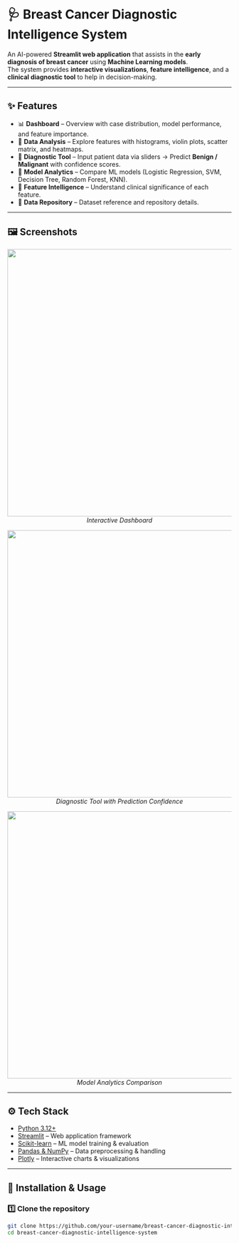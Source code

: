 # 🩺 Breast Cancer Diagnostic Intelligence System  

An AI-powered **Streamlit web application** that assists in the **early diagnosis of breast cancer** using **Machine Learning models**.  
The system provides **interactive visualizations**, **feature intelligence**, and a **clinical diagnostic tool** to help in decision-making.  

---

## ✨ Features
- 📊 **Dashboard** – Overview with case distribution, model performance, and feature importance.  
- 🔎 **Data Analysis** – Explore features with histograms, violin plots, scatter matrix, and heatmaps.  
- 🧪 **Diagnostic Tool** – Input patient data via sliders → Predict **Benign / Malignant** with confidence scores.  
- 🤖 **Model Analytics** – Compare ML models (Logistic Regression, SVM, Decision Tree, Random Forest, KNN).  
- 🧠 **Feature Intelligence** – Understand clinical significance of each feature.  
- 📂 **Data Repository** – Dataset reference and repository details.  

---

## 🖼️ Screenshots
<p align="center">
  <img src="assets/dashboard.png" width="600"/>
  <br/>
  <em>Interactive Dashboard</em>
</p>

<p align="center">
  <img src="assets/diagnostic_tool.png" width="600"/>
  <br/>
  <em>Diagnostic Tool with Prediction Confidence</em>
</p>

<p align="center">
  <img src="assets/model_analytics.png" width="600"/>
  <br/>
  <em>Model Analytics Comparison</em>
</p>

---

## ⚙️ Tech Stack
- [Python 3.12+](https://www.python.org/)  
- [Streamlit](https://streamlit.io/) – Web application framework  
- [Scikit-learn](https://scikit-learn.org/) – ML model training & evaluation  
- [Pandas & NumPy](https://pandas.pydata.org/) – Data preprocessing & handling  
- [Plotly](https://plotly.com/python/) – Interactive charts & visualizations  

---

## 🚀 Installation & Usage

### 1️⃣ Clone the repository
```bash
git clone https://github.com/your-username/breast-cancer-diagnostic-intelligence-system.git
cd breast-cancer-diagnostic-intelligence-system

